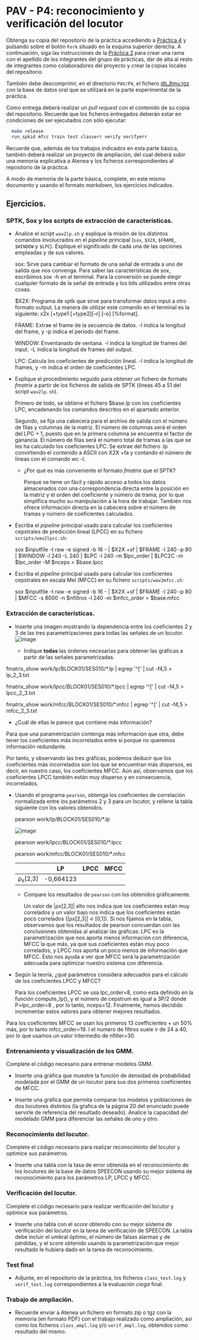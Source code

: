PAV - P4: reconocimiento y verificación del locutor
===================================================

Obtenga su copia del repositorio de la práctica accediendo a [Práctica 4](https://github.com/albino-pav/P4)
y pulsando sobre el botón `Fork` situado en la esquina superior derecha. A continuación, siga las
instrucciones de la [Práctica 2](https://github.com/albino-pav/P2) para crear una rama con el apellido de
los integrantes del grupo de prácticas, dar de alta al resto de integrantes como colaboradores del proyecto
y crear la copias locales del repositorio.

También debe descomprimir, en el directorio `PAV/P4`, el fichero [db_8mu.tgz](https://atenea.upc.edu/mod/resource/view.php?id=3654387?forcedownload=1)
con la base de datos oral que se utilizará en la parte experimental de la práctica.

Como entrega deberá realizar un *pull request* con el contenido de su copia del repositorio. Recuerde
que los ficheros entregados deberán estar en condiciones de ser ejecutados con sólo ejecutar:

~~~~~~~~~~~~~~~~~~~~~~~~~~~~~~~~~~~~~~~~~~~~~~~~~~~~~.sh
  make release
  run_spkid mfcc train test classerr verify verifyerr
~~~~~~~~~~~~~~~~~~~~~~~~~~~~~~~~~~~~~~~~~~~~~~~~~~~~~

Recuerde que, además de los trabajos indicados en esta parte básica, también deberá realizar un proyecto
de ampliación, del cual deberá subir una memoria explicativa a Atenea y los ficheros correspondientes al
repositorio de la práctica.

A modo de memoria de la parte básica, complete, en este mismo documento y usando el formato *markdown*, los
ejercicios indicados.

## Ejercicios.

### SPTK, Sox y los scripts de extracción de características.

- Analice el script `wav2lp.sh` y explique la misión de los distintos comandos involucrados en el *pipeline*
  principal (`sox`, `$X2X`, `$FRAME`, `$WINDOW` y `$LPC`). Explique el significado de cada una de las 
  opciones empleadas y de sus valores.
  
  sox: Sirve para cambiar el formato de una señal de entrada a uno de salida que nos convenga. Para saber las características de sox, escribimos sox -h en el terminal. Para la conversión se puede elegir cualquier formato de la señal de entrada y los bits utilizados entre otras cosas. 
  
  $X2X: Programa de sptk que sirve para transformar datos input a otro formato output. La manera de utilizar este comando en el terminal es la siguiente: x2x [+type1 [+type2][–r] [–o] [%format].
  
  FRAME: Extrae el frame de la secuencia de datos. -l indica la longitud del frame, y -p indica el periodo del frame.
  
  WINDOW: Enventanado de ventana. -l indica la longitud de frames del input. -L indica la longitud de frames del output.
  
  LPC: Calcula los coeficientes de predicción lineal. -l indica la longitud de frames, y -m indica el orden de coeficientes LPC.

- Explique el procedimiento seguido para obtener un fichero de formato *fmatrix* a partir de los ficheros de
  salida de SPTK (líneas 45 a 51 del script `wav2lp.sh`).

  Primero de todo, se obtiene el fichero $base.lp con los coeficientes LPC, encadenando los comandos descritos en el apartado anterior.

  Segundo, se fija una cabecera para el archivo de salida con el número de filas y columnas de la matriz. El número de columnas será el orden del LPC + 1, puesto que en la primera columna se encuentra el factor de ganancia. El número de filas será el número total de tramas a las que se les ha calculado los coeficientes LPC. Se extrae del fichero .lp convirtiendo el contenido a ASCII con X2X +fa y contando el número de líneas con el comando wc -l.

  * ¿Por qué es más conveniente el formato *fmatrix* que el SPTK?

    Porque se tiene un fácil y rápido acceso a todos los datos almacenados con una correspondencia directa entre la posición en la matriz y el orden del coeficiente y número de trama, por lo que simplifica mucho su manipulación a la hora de trabajar. También nos ofrece información directa en la cabecera sobre el número de tramas y número de coeficientes calculados.

- Escriba el *pipeline* principal usado para calcular los coeficientes cepstrales de predicción lineal
  (LPCC) en su fichero <code>scripts/wav2lpcc.sh</code>:

  sox $inputfile -t raw -e signed -b 16 - | $X2X +sf | $FRAME -l 240 -p 80 | $WINDOW -l 240 -L 240 | $LPC -l 240 -m $lpc_order | $LPC2C -m $lpc_order -M $nceps > $base.lpcc

- Escriba el *pipeline* principal usado para calcular los coeficientes cepstrales en escala Mel (MFCC) en su
  fichero <code>scripts/wav2mfcc.sh</code>:

  sox $inputfile -t raw -e signed -b 16 - | $X2X +sf | $FRAME -l 240 -p 80 | $MFCC -s 8000 -n $nfiltros -l 240 -m $mfcc_order > $base.mfcc

### Extracción de características.

- Inserte una imagen mostrando la dependencia entre los coeficientes 2 y 3 de las tres parametrizaciones
  para todas las señales de un locutor.
![image](https://github.com/neminant/P4/assets/125289603/59562047-d4d5-4d17-a998-0e853c86b489)


  + Indique **todas** las órdenes necesarias para obtener las gráficas a partir de las señales 
    parametrizadas.
    
fmatrix_show work/lp/BLOCK01/SES010/*.lp | egrep '^[' | cut -f4,5 > lp_2_3.txt

fmatrix_show work/lpcc/BLOCK01/SES010/*.lpcc | egrep '^[' | cut -f4,5 > lpcc_2_3.txt

fmatrix_show work/mfcc/BLOCK01/SES010/*.mfcc | egrep '^[' | cut -f4,5 > mfcc_2_3.txt

  + ¿Cuál de ellas le parece que contiene más información?

Para que una parametrización contenga más información que otra, debe tener los coeficientes más incorrelados entre sí porque no queremos información redundante.

Por tanto, y observando las tres gráficas, podemos deducir que los coeficientes más incorrelados son los que se encuentran más dispersos, es decir, en nuestro caso, los coeficientes MFCC. Aún así, observamos que los coeficientes LPCC también están muy disperso y en consecuencia, incorrelados.

- Usando el programa <code>pearson</code>, obtenga los coeficientes de correlación normalizada entre los
  parámetros 2 y 3 para un locutor, y rellene la tabla siguiente con los valores obtenidos.
  
  pearson work/lp/BLOCK01/SES010/*.lp
  
  ![image](https://github.com/neminant/P4/assets/125289603/6cb1d15e-b130-4948-a7f8-aa5cd4bc7bb2)
  
  pearson work/lpcc/BLOCK01/SES010/*.lpcc
  
  pearson work/mfcc/BLOCK01/SES010/*.mfcc


  |                        | LP   | LPCC | MFCC |
  |------------------------|:----:|:----:|:----:|
  | &rho;<sub>x</sub>[2,3] |   -0,664123   |      |      |
  
  + Compare los resultados de <code>pearson</code> con los obtenidos gráficamente.
 
    Un valor de |ρx[2,3]| alto nos indica que los coeficientes están muy correlados y un valor bajo nos indica que los coeficientes están poco correlados (|ρx[2,3]| ∊ [0,1]). Si nos fijamos en la tabla, observamos que los resultados de pearson concuerdan con las conclusiones obtenidas al analizar las gráficas: LPC es la parametrización que nos aporta menos información con diferencia, MFCC la que más, ya que sus coeficientes están muy poco correlados, y LPCC nos aportá un poco menos de información que MFCC. Esto nos ayuda a ver que MFCC será la parametrización adecuada para optimizar nuestro sistema con diferencia.
  
- Según la teoría, ¿qué parámetros considera adecuados para el cálculo de los coeficientes LPCC y MFCC?

  Para los coeficientes LPCC se usa lpc_order=8, como esta definido en la función compute_lp(), y el número de cepstrum es igual a 3P/2 donde P=lpc_order=8 , por lo tanto, nceps=12. Finalmente, hemos decidido incrementar estos valores para obtener mejores resultados.

Para los coeficientes MFCC se usan los primeros 13 coefficientes + un 50% más, por lo tanto mfcc_order=19. I el numero de filtros suele ir de 24 a 40, por lo que usamos un valor intermedio de nfilter=30.

### Entrenamiento y visualización de los GMM.

Complete el código necesario para entrenar modelos GMM.

- Inserte una gráfica que muestre la función de densidad de probabilidad modelada por el GMM de un locutor
  para sus dos primeros coeficientes de MFCC.

- Inserte una gráfica que permita comparar los modelos y poblaciones de dos locutores distintos (la gŕafica
  de la página 20 del enunciado puede servirle de referencia del resultado deseado). Analice la capacidad
  del modelado GMM para diferenciar las señales de uno y otro.

### Reconocimiento del locutor.

Complete el código necesario para realizar reconociminto del locutor y optimice sus parámetros.

- Inserte una tabla con la tasa de error obtenida en el reconocimiento de los locutores de la base de datos
  SPEECON usando su mejor sistema de reconocimiento para los parámetros LP, LPCC y MFCC.

### Verificación del locutor.

Complete el código necesario para realizar verificación del locutor y optimice sus parámetros.

- Inserte una tabla con el *score* obtenido con su mejor sistema de verificación del locutor en la tarea
  de verificación de SPEECON. La tabla debe incluir el umbral óptimo, el número de falsas alarmas y de
  pérdidas, y el score obtenido usando la parametrización que mejor resultado le hubiera dado en la tarea
  de reconocimiento.
 
### Test final

- Adjunte, en el repositorio de la práctica, los ficheros `class_test.log` y `verif_test.log` 
  correspondientes a la evaluación *ciega* final.

### Trabajo de ampliación.

- Recuerde enviar a Atenea un fichero en formato zip o tgz con la memoria (en formato PDF) con el trabajo 
  realizado como ampliación, así como los ficheros `class_ampl.log` y/o `verif_ampl.log`, obtenidos como 
  resultado del mismo.
